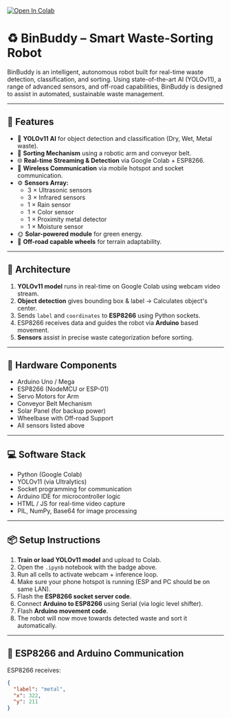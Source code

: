 <a href="https://colab.research.google.com/github/TejazerX/BinBuddy/blob/main/BinBuddy_real_time_object_detection_and_classification.ipynb" target="_parent"><img src="https://colab.research.google.com/assets/colab-badge.svg" alt="Open In Colab"/></a>

# ♻️ BinBuddy – Smart Waste-Sorting Robot

BinBuddy is an intelligent, autonomous robot built for real-time waste detection, classification, and sorting. Using state-of-the-art AI (YOLOv11), a range of advanced sensors, and off-road capabilities, BinBuddy is designed to assist in automated, sustainable waste management.

---

## 🚀 Features

- 🧠 **YOLOv11 AI** for object detection and classification (Dry, Wet, Metal waste).
- 🔧 **Sorting Mechanism** using a robotic arm and conveyor belt.
- 🌐 **Real-time Streaming & Detection** via Google Colab + ESP8266.
- 📡 **Wireless Communication** via mobile hotspot and socket communication.
- ⚙️ **Sensors Array:**
  - 3 × Ultrasonic sensors
  - 3 × Infrared sensors
  - 1 × Rain sensor
  - 1 × Color sensor
  - 1 × Proximity metal detector
  - 1 × Moisture sensor
- 🌞 **Solar-powered module** for green energy.
- 🛞 **Off-road capable wheels** for terrain adaptability.

---

## 🧠 Architecture

1. **YOLOv11 model** runs in real-time on Google Colab using webcam video stream.
2. **Object detection** gives bounding box & label → Calculates object's center.
3. Sends `label` and `coordinates` to **ESP8266** using Python sockets.
4. ESP8266 receives data and guides the robot via **Arduino** based movement.
5. **Sensors** assist in precise waste categorization before sorting.

---

## 🔌 Hardware Components

- Arduino Uno / Mega
- ESP8266 (NodeMCU or ESP-01)
- Servo Motors for Arm
- Conveyor Belt Mechanism
- Solar Panel (for backup power)
- Wheelbase with Off-road Support
- All sensors listed above

---

## 💻 Software Stack

- Python (Google Colab)
- YOLOv11 (via Ultralytics)
- Socket programming for communication
- Arduino IDE for microcontroller logic
- HTML / JS for real-time video capture
- PIL, NumPy, Base64 for image processing

---

## 📦 Setup Instructions

1. **Train or load YOLOv11 model** and upload to Colab.
2. Open the `.ipynb` notebook with the badge above.
3. Run all cells to activate webcam + inference loop.
4. Make sure your phone hotspot is running (ESP and PC should be on same LAN).
5. Flash the **ESP8266 socket server code**.
6. Connect **Arduino to ESP8266** using Serial (via logic level shifter).
7. Flash **Arduino movement code**.
8. The robot will now move towards detected waste and sort it automatically.

---

## 🤖 ESP8266 and Arduino Communication

ESP8266 receives:
```json
{
  "label": "metal",
  "x": 322,
  "y": 211
}
